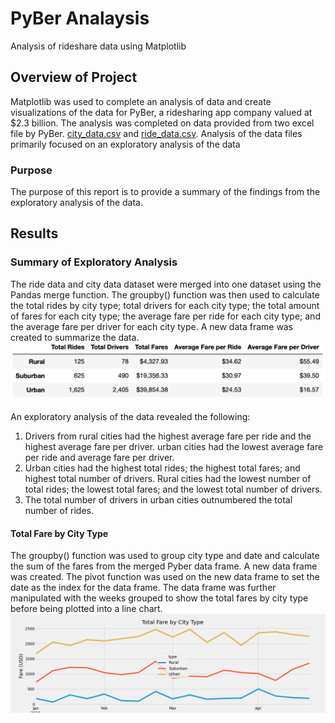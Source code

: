 # PyBer Analaysis

Analysis of rideshare data using Matplotlib

## Overview of Project 

Matplotlib was used to complete an analysis of data and create visualizations of the data for PyBer, a ridesharing app company valued at $2.3 billion. The analysis was completed on data provided from two excel file by PyBer. [city_data.csv]( https://github.com/AjaniBenoit/PyBer_Analysis/blob/main/city_data.csv) and [ride_data.csv]( https://github.com/AjaniBenoit/PyBer_Analysis/blob/main/ride_data.csv). Analysis of the data files primarily focused on an exploratory analysis of the data 

### Purpose 

The purpose of this report is to provide a summary of the findings from the exploratory analysis of the data.

## Results 

### Summary of Exploratory Analysis

The ride data and city data dataset were merged into one dataset using the Pandas merge function. The groupby() function was then used to calculate the total rides by city type; total drivers for each city type; the total amount of fares for each city type; the average fare per ride for each city type; and the average fare per driver for each city type. A new data frame was created to summarize the data.  
![summary_df.png]( https://github.com/AjaniBenoit/PyBer_Analysis/blob/main/summary_df.png)

An exploratory analysis of the data revealed the following:

1.	Drivers from rural cities had the highest average fare per ride and the highest average fare per driver. urban cities had the lowest average fare per ride and average fare per driver.
2.	Urban cities had the highest total rides; the highest total fares; and highest total number of drivers. Rural cities had the lowest number of total rides; the lowest total fares; and the lowest total number of drivers. 
3.	The total number of drivers in urban cities outnumbered the total number of rides.

#### Total Fare by City Type 

The groupby() function was used to group city type and date and calculate the sum of the fares from the merged Pyber data frame. A new data frame was created. The pivot function was used on the new data frame to set the date as the index for the data frame. The data frame was further manipulated with the weeks grouped to show the total fares by city type before being plotted into a line chart.
![Fig8.png]( https://github.com/AjaniBenoit/PyBer_Analysis/blob/main/Fig8.png)
